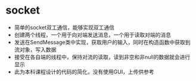 # socket
- 简单的socket双工通信，能够实现双工通信
- 创建两个线程，一个用于向对端发送消息，一个用于读取对端的消息
- 发送在SendMessage类中实现，获取用户的输入，同时在构造函数中获取到流对象，写入数据
- 接受在各自端的线程中，保持对流的读取，读到非空和非null的数据就会进行显示
- 此为本科课程设计的代码的简化，没有使用GUI，上传供参考


